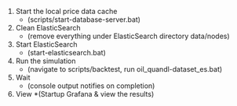 1. Start the local price data cache
	* (scripts/start-database-server.bat)
2. Clean ElasticSearch
	* (remove everything under ElasticSearch directory data/nodes)
3. Start ElasticSearch
	* (start-elasticsearch.bat)
4. Run the simulation
	* (navigate to scripts/backtest, run oil_quandl-dataset_es.bat)
5. Wait
	* (console output notifies on completion)
6. View
	*(Startup Grafana & view the results)